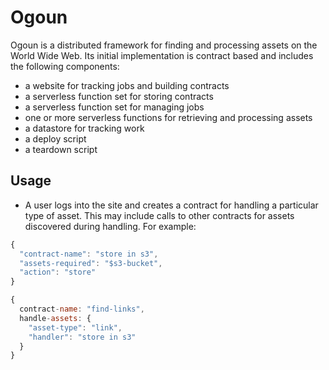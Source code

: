 # Ogoun

Ogoun is a distributed framework for finding and processing assets on the World Wide Web. Its initial implementation is contract based and includes the following components:

* a website for tracking jobs and building contracts
* a serverless function set for storing contracts
* a serverless function set for managing jobs
* one or more serverless functions for retrieving and processing assets
* a datastore for tracking work
* a deploy script
* a teardown script

## Usage

* A user logs into the site and creates a contract for handling a particular type of asset. This may include calls to other contracts for assets discovered during handling. For example:

```javascript
{
  "contract-name": "store in s3",
  "assets-required": "$s3-bucket",
  "action": "store"
}
```

```javascript
{
  contract-name: "find-links",
  handle-assets: {
    "asset-type": "link",
	"handler": "store in s3"
  }
}
```
